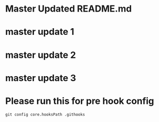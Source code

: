 # Master Updated README.md
# master update 1 
# master update 2
# master update 3 
# Please run this for pre hook config 

```
git config core.hooksPath .githooks
```